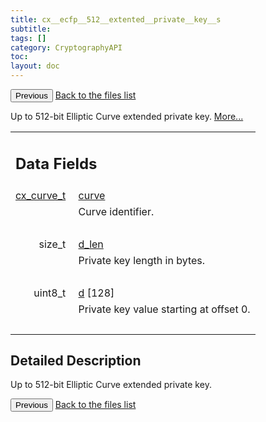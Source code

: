 ```yaml
---
title: cx__ecfp__512__extented__private__key__s
subtitle:
tags: []
category: CryptographyAPI
toc:
layout: doc
---
```


<button class="uk-button uk-button-default uk-button-small uk-margin-medium-top" onclick="history.back()">Previous</button>
<a class="uk-button uk-button-default uk-button-small uk-margin-medium-top crypto-button" href="../../crypto-api/files">Back to the files list</a>


<p>Up to 512-bit Elliptic Curve extended private key.  
 <a href="../cx__ecfp__512__extented__private__key__s#details">More...</a></p>
<table class="memberdecls">
<tr class="heading"><td colspan="2"><h2 class="groupheader"><a name="pub-attribs"></a>
Data Fields</h2></td></tr>
<tr class="memitem:a474bc8df07e877791f9b39dac8f9a8df"><td class="memItemLeft" align="right" valign="top"><a id="a474bc8df07e877791f9b39dac8f9a8df"></a>
<a class="el" href="../ox__ec_8h#ada004671ae8fe2032d4c144ed6ebb837">cx_curve_t</a>&#160;</td><td class="memItemRight" valign="bottom"><a class="el" href="../cx__ecfp__512__extented__private__key__s#a474bc8df07e877791f9b39dac8f9a8df">curve</a></td></tr>
<tr class="memdesc:a474bc8df07e877791f9b39dac8f9a8df"><td class="mdescLeft">&#160;</td><td class="mdescRight">Curve identifier. <br /></td></tr>
<tr class="separator:a474bc8df07e877791f9b39dac8f9a8df"><td class="memSeparator" colspan="2">&#160;</td></tr>
<tr class="memitem:a8dfb6c9c6fef9e7e170fbc5cfc348e4d"><td class="memItemLeft" align="right" valign="top"><a id="a8dfb6c9c6fef9e7e170fbc5cfc348e4d"></a>
size_t&#160;</td><td class="memItemRight" valign="bottom"><a class="el" href="../cx__ecfp__512__extented__private__key__s#a8dfb6c9c6fef9e7e170fbc5cfc348e4d">d_len</a></td></tr>
<tr class="memdesc:a8dfb6c9c6fef9e7e170fbc5cfc348e4d"><td class="mdescLeft">&#160;</td><td class="mdescRight">Private key length in bytes. <br /></td></tr>
<tr class="separator:a8dfb6c9c6fef9e7e170fbc5cfc348e4d"><td class="memSeparator" colspan="2">&#160;</td></tr>
<tr class="memitem:a8e77a8a1c12b4bc8c0cffd16f97cbf64"><td class="memItemLeft" align="right" valign="top"><a id="a8e77a8a1c12b4bc8c0cffd16f97cbf64"></a>
uint8_t&#160;</td><td class="memItemRight" valign="bottom"><a class="el" href="../cx__ecfp__512__extented__private__key__s#a8e77a8a1c12b4bc8c0cffd16f97cbf64">d</a> [128]</td></tr>
<tr class="memdesc:a8e77a8a1c12b4bc8c0cffd16f97cbf64"><td class="mdescLeft">&#160;</td><td class="mdescRight">Private key value starting at offset 0. <br /></td></tr>
<tr class="separator:a8e77a8a1c12b4bc8c0cffd16f97cbf64"><td class="memSeparator" colspan="2">&#160;</td></tr>
</table>
<a name="details" id="details"></a>

## Detailed Description

<div class="textblock"><p>Up to 512-bit Elliptic Curve extended private key. </p>
<button class="uk-button uk-button-default uk-button-small uk-margin-medium-top" onclick="history.back()">Previous</button>
<a class="uk-button uk-button-default uk-button-small uk-margin-medium-top crypto-button" href="../../crypto-api/files">Back to the files list</a>
